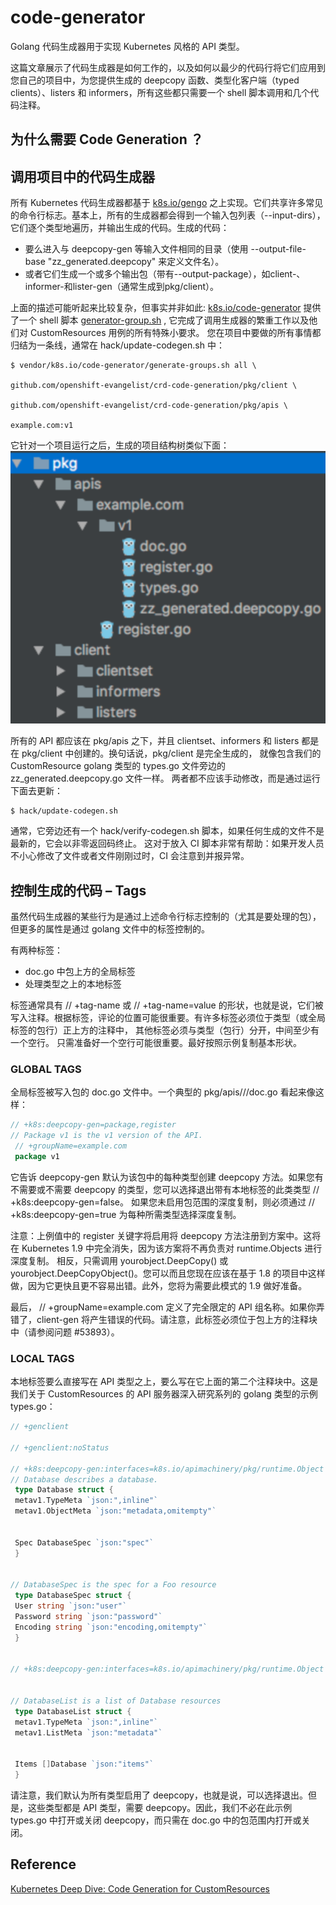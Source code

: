 # code-generator
Golang 代码生成器用于实现 Kubernetes 风格的 API 类型。

这篇文章展示了代码生成器是如何工作的，以及如何以最少的代码行将它们应用到您自己的项目中，为您提供生成的 deepcopy 函数、类型化客户端（typed clients）、listers 和 informers，所有这些都只需要一个 shell 脚本调用和几个代码注释。

## 为什么需要 Code Generation ？

## 调用项目中的代码生成器
所有 Kubernetes 代码生成器都基于 [k8s.io/gengo](https://github.com/kubernetes/gengo) 之上实现。它们共享许多常见的命令行标志。基本上，所有的生成器都会得到一个输入包列表（--input-dirs），它们逐个类型地遍历，并输出生成的代码。生成的代码：

- 要么进入与 deepcopy-gen 等输入文件相同的目录（使用 --output-file-base "zz_generated.deepcopy" 来定义文件名）。
- 或者它们生成一个或多个输出包（带有--output-package），如client-、informer-和lister-gen（通常生成到pkg/client）。

上面的描述可能听起来比较复杂，但事实并非如此: [k8s.io/code-generator](https://github.com/kubernetes/code-generator) 提供了一个 shell 脚本 [generator-group.sh](https://github.com/kubernetes/code-generator/blob/master/generate-groups.sh) , 它完成了调用生成器的繁重工作以及他们对 CustomResources 用例的所有特殊小要求。
您在项目中要做的所有事情都归结为一条线，通常在 hack/update-codegen.sh 中：

```shell
$ vendor/k8s.io/code-generator/generate-groups.sh all \

github.com/openshift-evangelist/crd-code-generation/pkg/client \ 

github.com/openshift-evangelist/crd-code-generation/pkg/apis \

example.com:v1
```

它针对一个项目运行之后，生成的项目结构树类似下面：
![code-generator](../../images/code-generator-1.png)

所有的 API 都应该在 pkg/apis 之下，并且 clientset、informers 和 listers 都是在 pkg/client 中创建的。换句话说，pkg/client 是完全生成的，
就像包含我们的 CustomResource golang 类型的 types.go 文件旁边的 zz_generated.deepcopy.go 文件一样。
两者都不应该手动修改，而是通过运行下面去更新：

```shell
$ hack/update-codegen.sh
```

通常，它旁边还有一个 hack/verify-codegen.sh 脚本，如果任何生成的文件不是最新的，它会以非零返回码终止。
这对于放入 CI 脚本非常有帮助：如果开发人员不小心修改了文件或者文件刚刚过时，CI 会注意到并报异常。

## 控制生成的代码 – Tags
虽然代码生成器的某些行为是通过上述命令行标志控制的（尤其是要处理的包），但更多的属性是通过 golang 文件中的标签控制的。

有两种标签： 
- doc.go 中包上方的全局标签
- 处理类型之上的本地标签

标签通常具有 // +tag-name 或 // +tag-name=value 的形状，也就是说，它们被写入注释。根据标签，评论的位置可能很重要。有许多标签必须位于类型（或全局标签的包行）正上方的注释中，
其他标签必须与类型（包行）分开，中间至少有一个空行。 只需准备好一个空行可能很重要。最好按照示例复制基本形状。

### GLOBAL TAGS
全局标签被写入包的 doc.go 文件中。一个典型的 pkg/apis/<apigroup>/<version>/doc.go 看起来像这样：
```go
// +k8s:deepcopy-gen=package,register
// Package v1 is the v1 version of the API.
 // +groupName=example.com
 package v1
```
它告诉 deepcopy-gen 默认为该包中的每种类型创建 deepcopy 方法。如果您有不需要或不需要 deepcopy 的类型，您可以选择退出带有本地标签的此类类型 // +k8s:deepcopy-gen=false。
如果您未启用包范围的深度复制，则必须通过 // +k8s:deepcopy-gen=true 为每种所需类型选择深度复制。

注意：上例值中的 register 关键字将启用将 deepcopy 方法注册到方案中。这将在 Kubernetes 1.9 中完全消失，因为该方案将不再负责对 runtime.Objects 进行深度复制。
相反，只需调用 yourobject.DeepCopy() 或 yourobject.DeepCopyObject()。您可以而且您现在应该在基于 1.8 的项目中这样做，因为它更快且更不容易出错。此外，您将为需要此模式的 1.9 做好准备。

最后， // +groupName=example.com 定义了完全限定的 API 组名称。如果你弄错了，client-gen 将产生错误的代码。请注意，此标签必须位于包上方的注释块中（请参阅问题 #53893）。

### LOCAL TAGS
本地标签要么直接写在 API 类型之上，要么写在它上面的第二个注释块中。这是我们关于 CustomResources 的 API 服务器深入研究系列的 golang 类型的示例 types.go：
```go
// +genclient

// +genclient:noStatus

// +k8s:deepcopy-gen:interfaces=k8s.io/apimachinery/pkg/runtime.Object
// Database describes a database.
 type Database struct {
 metav1.TypeMeta `json:",inline"`
 metav1.ObjectMeta `json:"metadata,omitempty"`


 Spec DatabaseSpec `json:"spec"`
 }


// DatabaseSpec is the spec for a Foo resource
 type DatabaseSpec struct {
 User string `json:"user"`
 Password string `json:"password"`
 Encoding string `json:"encoding,omitempty"`
 }


// +k8s:deepcopy-gen:interfaces=k8s.io/apimachinery/pkg/runtime.Object


// DatabaseList is a list of Database resources
 type DatabaseList struct {
 metav1.TypeMeta `json:",inline"`
 metav1.ListMeta `json:"metadata"`


 Items []Database `json:"items"`
 }

```

请注意，我们默认为所有类型启用了 deepcopy，也就是说，可以选择退出。但是，这些类型都是 API 类型，需要 deepcopy。因此，我们不必在此示例 types.go 中打开或关闭 deepcopy，而只需在 doc.go 中的包范围内打开或关闭。






## Reference

[Kubernetes Deep Dive: Code Generation for CustomResources](https://cloud.redhat.com/blog/kubernetes-deep-dive-code-generation-customresources)



















































